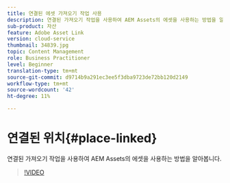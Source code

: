 ```yaml
---
title: 연결된 에셋 가져오기 작업 사용
description: 연결된 가져오기 작업을 사용하여 AEM Assets의 에셋을 사용하는 방법을 알아봅니다.
sub-product: 자산
feature: Adobe Asset Link
version: cloud-service
thumbnail: 34839.jpg
topic: Content Management
role: Business Practitioner
level: Beginner
translation-type: tm+mt
source-git-commit: d9714b9a291ec3ee5f3dba9723de72bb120d2149
workflow-type: tm+mt
source-wordcount: '42'
ht-degree: 11%

---
```



# 연결된 위치{#place-linked}

연결된 가져오기 작업을 사용하여 AEM Assets의 에셋을 사용하는 방법을 알아봅니다.

>[!VIDEO](https://video.tv.adobe.com/v/34839/?quality=12)
